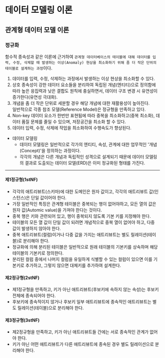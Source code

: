 # 데이터 모델링 이론

## 관계형 데이터 모델 이론

### 정규화
함수적 종속성과 같은 이론에 근거하여 `관계형 데이터베이스의 테이블에 대해 데이터를 입력, 수정, 삭제할 때 발생하는 이상(Anomaly) 현상을 최소화하기 위해 좀 더 작은 단위의 테이블로 설계하는 과정`이다.

1. 데이터를 입력, 수정, 삭제하는 과정에서 발생하는 이상 현상을 최소화할 수 있다.
2. 상호 종속성이 강한 데이터 요소들을 분리하여 독립된 개념(엔티티)으로 정의함에 따라 높은 응집력과 낮은 결합도 원칙에 충실하면서, 데이터 구조 변경 시 유연성이 증가한다(유연성 극대화). 
3. 개념을 좀 더 작은 단위로 세분할 경우 해당 개념에 대한 재활용성이 높아진다. <br> 일반적으로 각종 참조 모델(Reference Model)은 정규형을 만족하고 있다.
4. Non-key 데이터 요소가 한번만 표현됨에 따라 중복을 최소화하고(중복 최소화), 데이터 품질 문제를 줄일 수 있으며, 저장공간을 최소화 할 수 있다.
5. 데이터 입력, 수정, 삭제에 작업을 최소화하여 수행속도가 향상된다.

* 데이터 모델링
  * 데이터 모델링은 일반적으로 각가의 엔티티, 속성, 관계에 대한 업무적인 '개념(Concept)'을 정의하는 과정이다.
  * 각각의 개념은 다른 개념과 독립적인 성격으로 설계되기 때문에 데이터 모델링의 결과로 도출되는 데이터 모델(ERD)은 이미 정규화된 형태를 가진다.
 
---

#### 제1정규형(1stNF)
* 각각의 애트리뷰트(스키마)에 대한 도메인은 원자 값이고, 각각의 애트리뷰트 값(인스턴스)은 단일 값이어야 한다.
* 가장 일반적인 특징은 관계형 테이블은 중복되는 행이 없어야하고, 모든 열의 값은 원자 값(Automic value)을 가져야 한다는 것이다.
* 중복 행은 키와 관련되어 있고, 행이 중복되지 않도록 기본 키를 지정해야 한다.
* 테이블의 모든 열 값이 단일 값이 되려면 개념적으로 중복 열이 없어야 하고, 다중 값이 발생하지 않아야 한다.
* 중복 애트리뷰트(컬럼)이거나 다중 값을 가지는 애트리뷰트는 별도 릴레이션(테이블)로 분리해야 한다.
* 정규화에 의해 분리된 테이블은 일반적으로 원래 테이블의 기본키를 상속하며 해당 테이블의 기본키로 정의한다.
* 분리된 컬럼 중에서 나머지 컬럼을 유일하게 식별할 수 있는 컬럼이 있으면 이를 기본키로 추가하고, 그렇지 않으면 대체키를 추가하여 설계한다.

#### 제2정규형(2stNF)
* 제1정규형을 만족하고, 키가 아닌 애트리뷰트(후보키에 속하지 않는 속성)는 후보키 전체에 종속되어야 한다.
* 후보키에 종속적이지 않거나 후보키 일부 애트리뷰트에 종속적인 애트리뷰트는 별도 릴레이션(테이블)으로 분리해야 한다.

#### 제3정규형(3stNF)
* 제2정규형을 만족하고, 키가 아닌 애트리뷰트들 간에는 서로 종속적인 관계가 없어야 한다.
* 키가 아닌 어떤 애트리뷰트가 다른 애트리뷰트에 종속된 경우 별도 릴레이션으로 분리해야 한다.
